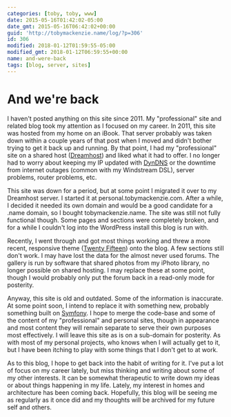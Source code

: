 ```yaml
---
categories: [toby, toby, www]
date: 2015-05-16T01:42:02-05:00
date_gmt: 2015-05-16T06:42:02+00:00
guid: 'http://tobymackenzie.name/log/?p=306'
id: 306
modified: 2018-01-12T01:59:55-05:00
modified_gmt: 2018-01-12T06:59:55+00:00
name: and-were-back
tags: [blog, server, sites]
---
```


And we're back
==============

I haven't posted anything on this site since 2011.  My "professional" site and related blog took my attention as I focused on my career.  In 2011, this site was hosted from my home on an iBook.  That server probably was taken down within a couple years of that post when I moved and didn't bother trying to get it back up and running.  By that point, I had my "professional" site on a shared host ([Dreamhost](http://dreamhost.com/)) and liked what it had to offer.  I no longer had to worry about keeping my IP updated with [DynDNS](http://dyndns.com) or the downtime from internet outages (common with my Windstream DSL), server problems, router problems, etc.

This site was down for a period, but at some point I migrated it over to my Dreamhost server.  I started it at personal.tobymackenzie.com.  After a while, I decided it needed its own domain and would be a good candidate for a .name domain, so I bought tobymackenzie.name.  The site was still not fully functional though.  Some pages and sections were completely broken, and for a while I couldn't log into the WordPress install this blog is run with.

Recently, I went through and got most things working and threw a more recent, responsive theme ([Twenty Fifteen](https://wordpress.org/themes/twentyfifteen/)) onto the blog.  A few sections still don't work.  I may have lost the data for the almost never used forums.  The gallery is run by software that shared photos from my iPhoto library, no longer possible on shared hosting.  I may replace these at some point, though I would probably only put the forum back in a read-only mode for posterity.

Anyway, this site is old and outdated.  Some of the information is inaccurate.  At some point soon, I intend to replace it with something new, probably something built on [Symfony](http://symfony.com/).  I hope to merge the code-base and some of the content of my "professional" and personal sites, though in appearance and most content they will remain separate to serve their own purposes most effectively.  I will leave this site as is on a sub-domain for posterity.  As with most of my personal projects, who knows when I will actually get to it, but I have been itching to play with some things that I don't get to at work.

As to this blog, I hope to get back into the habit of writing for it.  I've put a lot of focus on my career lately, but miss thinking and writing about some of my other interests.  It can be somewhat therapeutic to write down my ideas or about things happening in my life.  Lately, my interest in homes and architecture has been coming back.  Hopefully, this blog will be seeing me as regularly as it once did and my thoughts will be archived for my future self and others.
